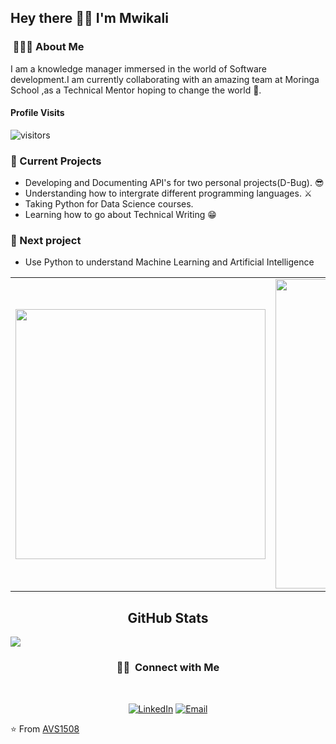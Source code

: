 <h2> Hey there 👋🏾 I'm Mwikali </h2>

<h3> &nbsp;👩🏾‍💻 About Me </h3>

I am a knowledge manager immersed in the world of Software development.I am currently collaborating with an amazing team at Moringa School ,as a Technical Mentor hoping to change the world 🦸‍.

#### Profile Visits 

![visitors](https://visitor-badge.glitch.me/badge?page_id=Mwiks-dev.)

<h3> 🌱 Current Projects </h3>

- Developing and Documenting API's for two personal projects(D-Bug). 😎
- Understanding how to intergrate different programming languages. ⚔️
- Taking Python for Data Science courses.
- Learning how to go about Technical Writing 😁

<h3> 🔮 Next project </h3>

- Use Python to understand Machine Learning and Artificial Intelligence<br>


<center>
<table>
  <tr>
      <td><img width="400px" align="center" src="https://github-readme-stats.vercel.app/api/top-langs/?username=mwiks-dev&hide=html&layout=compact&show_icons=true&theme=tokyonight" /></td>
      <td><img width="495px" align="center" src="https://github-readme-stats.vercel.app/api?username=mwiks-dev&hide=stars,contribs&count_private=true&show_icons=true&theme=tokyonight&hide_border=ture&hide_title=true" /></td>
</table>
</center>

<h2 align="center">GitHub Stats</h2>
<a href="https://readme-stats-cfgj2cxdy.vercel.app/api?username=mwiks-dev&count_private=true&show_icons=true&theme=cobalt">
  <img src = "https://github-readme-streak-stats.herokuapp.com/?user=mwiks-dev&">
</a><br>

<h3 align="center"> 🤝🏻 &nbsp;Connect with Me </h3><br>

<p align="center">
<a href="https://www.linkedin.com/in/maryann-mwikali-288635225/"><img alt="LinkedIn" src="https://img.shields.io/badge/LinkedIn-Maryann%20Mwikali-blue?style=flat-square&logo=linkedin"></a>
<a href="mailto:mwikali119@gmail.com"><img alt="Email" src="https://img.shields.io/badge/Email-mwikali%40gmail.com-blue?style=flat-square&logo=gmail"></a>
 
</p>

⭐️ From [AVS1508](https://github.com/AVS1508)

<!---
mwiks-dev/mwiks-dev is a ✨ special ✨ repository because its `README.md` (this file) appears on your GitHub profile.
You can click the Preview link to take a look at your changes.
--->
